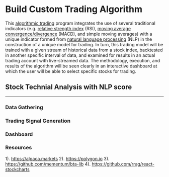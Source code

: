 # Build Custom Trading Algorithm 

This [algorithmic trading](https://en.wikipedia.org/wiki/Algorithmic_trading) program integrates the use of several traditional indicators (e.g. [relative strength index](https://en.wikipedia.org/wiki/Relative_strength_index) (RSI), [moving average convergence/divergence](https://en.wikipedia.org/wiki/MACD) (MACD), and simple moving averages) with a unique indicator formed from [natural language processing](https://en.wikipedia.org/wiki/Natural_language_processing) (NLP) in the construction of a unique model for trading. In turn, this trading model will be trained with a given stream of historical data from a stock index, backtested in another specific interval of data, and examined for results in an actual trading account with live-streamed data. The methodology, execution, and results of the algorithm will be seen clearly in an interactive dashboard at which the user will be able to select specific stocks for trading.

## Stock Technial Analysis with NLP score
___
### Data Gathering

### Trading Signal Generation

### Dashboard

### Resources
1). https://alpaca.markets
2). https://polygon.io
3). https://github.com/mementum/bta-lib
4). https://github.com/rrag/react-stockcharts
